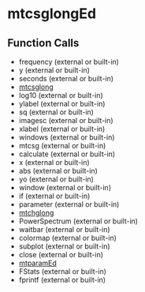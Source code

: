 # mtcsglongEd

## Function Calls
- frequency  (external or built-in)
- y (external or built-in)
- seconds  (external or built-in)
- [mtcsglong](mtcsglong.md)
- log10 (external or built-in)
- ylabel (external or built-in)
- sq (external or built-in)
- imagesc (external or built-in)
- xlabel (external or built-in)
- windows  (external or built-in)
- mtcsg (external or built-in)
- calculate  (external or built-in)
- x (external or built-in)
- abs (external or built-in)
- yo (external or built-in)
- window  (external or built-in)
- if  (external or built-in)
- parameter  (external or built-in)
- [mtchglong](mtchglong.md)
- PowerSpectrum  (external or built-in)
- waitbar (external or built-in)
- colormap (external or built-in)
- subplot (external or built-in)
- close (external or built-in)
- [mtparamEd](mtparamEd.md)
- FStats (external or built-in)
- fprintf (external or built-in)
